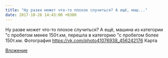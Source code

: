 ```yaml
---
title: "Ну разве может что-то плохое случиться? А ещё, маш..."
date: 2017-10-26 14:43:00 +0300
---
```


Ну разве может что-то плохое случиться? А ещё, машина из категории "с пробегом менее 150т.км, перешла в категорию "с пробегом более 150т.км.
Фотография
<a class="vk-attach" href="https://vk.com/photo41076938_456242176">https://vk.com/photo41076938_456242176</a>
Карта

<a class="vk-attach" href="https://vk.com/photo41076938_456242176">Вложение</a>
